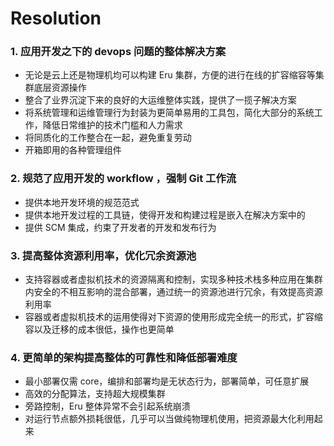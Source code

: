 # Resolution

### 1. 应用开发之下的 devops 问题的整体解决方案

  - 无论是云上还是物理机均可以构建 Eru 集群，方便的进行在线的扩容缩容等集群底层资源操作
  - 整合了业界沉淀下来的良好的大运维整体实践，提供了一揽子解决方案
  - 将系统管理和运维管理行为封装为更简单易用的工具包，简化大部分的系统工作，降低日常维护的技术门槛和人力需求
  - 将同质化的工作整合在一起，避免重复劳动
  - 开箱即用的各种管理组件

### 2. 规范了应用开发的 workflow ，强制 Git 工作流

  - 提供本地开发环境的规范范式
  - 提供本地开发过程的工具链，使得开发和构建过程是嵌入在解决方案中的
  - 提供 SCM 集成，约束了开发者的开发和发布行为

### 3. 提高整体资源利用率，优化冗余资源池

  - 支持容器或者虚拟机技术的资源隔离和控制，实现多种技术栈多种应用在集群内安全的不相互影响的混合部署，通过统一的资源池进行冗余，有效提高资源利用率
  - 容器或者虚拟机技术的运用使得对下资源的使用形成完全统一的形式，扩容缩容以及迁移的成本很低，操作也更简单

### 4. 更简单的架构提高整体的可靠性和降低部署难度

  - 最小部署仅需 core，编排和部署均是无状态行为，部署简单，可任意扩展
  - 高效的分配算法，支持超大规模集群
  - 旁路控制，Eru 整体异常不会引起系统崩溃
  - 对运行节点额外损耗很低，几乎可以当做纯物理机使用，把资源最大化利用起来

